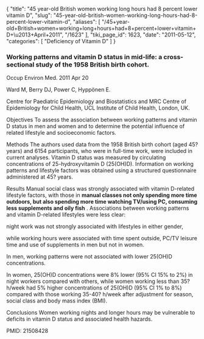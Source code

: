 {
  "title": "45 year-old British women working long hours had 8 percent lower vitamin D",
  "slug": "45-year-old-british-women-working-long-hours-had-8-percent-lower-vitamin-d",
  "aliases": [
    "/45+year-old+British+women+working+long+hours+had+8+percent+lower+vitamin+D+\u2013+April+2011",
    "/1623"
  ],
  "tiki_page_id": 1623,
  "date": "2011-05-12",
  "categories": [
    "Deficiency of Vitamin D"
  ]
}


### Working patterns and vitamin D status in mid-life: a cross-sectional study of the 1958 British birth cohort.

Occup Environ Med. 2011 Apr 20

Ward M, Berry DJ, Power C, Hyppönen E.

Centre for Paediatric Epidemiology and Biostatistics and MRC Centre of Epidemiology for Child Health, UCL Institute of Child Health, London, UK.

Objectives To assess the association between working patterns and vitamin D status in men and women and to determine the potential influence of related lifestyle and socioeconomic factors. 

Methods The authors used data from the 1958 British birth cohort (aged 45? years) and 6154 participants, who were in full-time work, were included in current analyses. Vitamin D status was measured by circulating concentrations of 25-hydroxyvitamin D (25(OH)D). Information on working patterns and lifestyle factors was obtained using a structured questionnaire administered at 45? years. 

Results Manual social class was strongly associated with vitamin D-related lifestyle factors, with those in  **manual classes not only spending more time outdoors, but also spending more time watching TV/using PC, consuming less supplements and oily fish** . Associations between working patterns and vitamin D-related lifestyles were less clear: 

night work was not strongly associated with lifestyles in either gender, 

while working hours were associated with time spent outside, PC/TV leisure time and use of supplements in men but not in women. 

In men, working patterns were not associated with lower 25(OH)D concentrations. 

In women, 25(OH)D concentrations were 8% lower (95% CI 15% to 2%) in night workers compared with others, while women working less than 35? h/week had 5% higher concentrations of 25(OH)D (95% CI 1% to 8%) compared with those working 35-40? h/week after adjustment for season, social class and body mass index (BMI). 

Conclusions Women working nights and longer hours may be vulnerable to deficits in vitamin D status and associated health hazards.

PMID:     21508428
